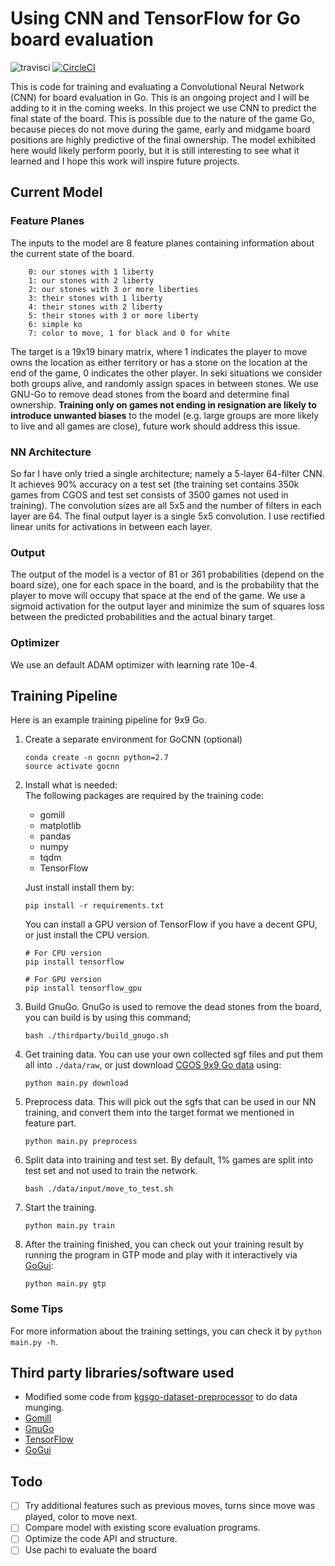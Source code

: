 # Using CNN and TensorFlow for Go board evaluation

![travisci](https://travis-ci.com/godmoves/GoCNN.svg?branch=master) [![CircleCI](https://circleci.com/bb/mankitpong/gocnn.svg?style=svg&circle-token=22c0a613acff4bbf5b3ca58c980a105ad724ebc3)](https://circleci.com/bb/mankitpong/gocnn)

This is code for training and evaluating a Convolutional Neural Network (CNN) for board evaluation in Go. This is an ongoing project and I will be adding to it in the coming weeks. In this project we use CNN to predict the final state of the board. This is possible due to the nature of the game Go, because pieces do not move during the game, early and midgame board positions are highly predictive of the final ownership. The model exhibited here would likely perform poorly, but it is still interesting to see what it learned and I hope this work will inspire future projects. 

## Current Model

### Feature Planes

The inputs to the model are 8 feature planes containing information about the
current state of the board.   
```
    0: our stones with 1 liberty
    1: our stones with 2 liberty
    2: our stones with 3 or more liberties
    3: their stones with 1 liberty
    4: their stones with 2 liberty
    5: their stones with 3 or more liberty
    6: simple ko
    7: color to move, 1 for black and 0 for white  
```
The target is a 19x19 binary matrix, where 1 indicates the player to move owns the location as either territory or has a stone on the location at the end of the game, 0 indicates the other player. In seki situations we consider both groups alive, and randomly assign spaces in between stones. We use GNU-Go to remove dead stones from the board and determine final ownership. **Training only on games not ending in resignation are likely to introduce unwanted biases** to the model (e.g. large groups are more likely to live and all games are close), future work should address this issue.

### NN Architecture

So far I have only tried a single architecture; namely a 5-layer 64-filter CNN. It achieves 90% accuracy on a test set (the training set contains 350k games from CGOS and test set consists of 3500 games not used in training). The convolution sizes are all 5x5 and the number of filters in each layer are 64. The final output layer is a single 5x5 convolution. I use rectified linear units for activations in between each layer.

### Output

The output of the model is a vector of 81 or 361 probabilities (depend on the board size), one for each space in the board, and is the probability that the player to move will occupy that space at the end of the game. We use a sigmoid activation for the output layer and minimize the sum of squares loss between the predicted probabilities and the actual binary target. 

### Optimizer

We use an default ADAM optimizer with learning rate 10e-4.

## Training Pipeline

Here is an example training pipeline for 9x9 Go.

1. Create a separate environment for GoCNN (optional)
    ```
    conda create -n gocnn python=2.7
    source activate gocnn
    ```

2. Install what is needed:  
    The following packages are required by the training code:

    - gomill
    - matplotlib
    - pandas
    - numpy
    - tqdm
    - TensorFlow

    Just install install them by: 
    ```
    pip install -r requirements.txt
    ```
    You can install a GPU version of TensorFlow if you have a decent GPU, or just install the CPU version.
    ```
    # For CPU version
    pip install tensorflow

    # For GPU version
    pip install tensorflow_gpu
    ```

3. Build GnuGo. GnuGo is used to remove the dead stones from the board, you can build is by using this command;
    ```
    bash ./thirdparty/build_gnugo.sh
    ```

4. Get training data. You can use your own collected sgf files and put them all into `./data/raw`, or just download [CGOS 9x9 Go data](http://www.yss-aya.com/cgos/9x9/archive.html) using:
    ```
    python main.py download
    ```

5. Preprocess data. This will pick out the sgfs that can be used in our NN training, and convert them into the target format we mentioned in feature part.
    ```
    python main.py preprocess
    ```

6. Split data into training and test set. By default, 1% games are split into test set and not used to train the network.
    ```
    bash ./data/input/move_to_test.sh
    ```

7. Start the training.
    ```
    python main.py train
    ```

8. After the training finished, you can check out your training result by running the program in GTP mode and play with it interactively via [GoGui](https://sourceforge.net/projects/gogui/):
    ```
    python main.py gtp
    ```

### Some Tips

For more information about the training settings, you can check it by `python main.py -h`.

## Third party libraries/software used

* Modified some code from
[kgsgo-dataset-preprocessor](https://github.com/hughperkins/kgsgo-dataset-preprocessor)
to do data munging.
* [Gomill](https://github.com/mattheww/gomill)
* [GnuGo](https://www.gnu.org/software/gnugo/)
* [TensorFlow](https://www.tensorflow.org/)
* [GoGui](http://gogui.sourceforge.net/)


## Todo

- [ ] Try additional features such as previous moves, turns since move was
played, color to move next.
- [ ] Compare model with existing score evaluation programs.
- [ ] Optimize the code API and structure.
- [ ] Use pachi to evaluate the board